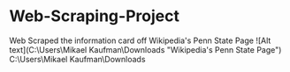# Web-Scraping-Project
Web Scraped the information card off Wikipedia's Penn State Page
![Alt text](C:\Users\Mikael Kaufman\Downloads "Wikipedia's Penn State Page")
C:\Users\Mikael Kaufman\Downloads
